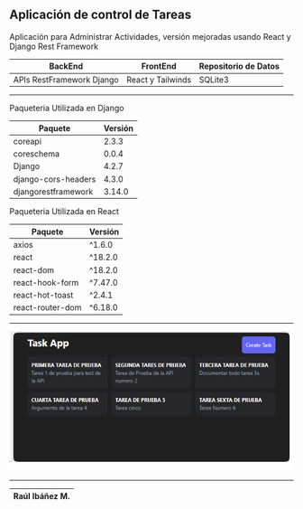 ## Aplicación de control de Tareas

Aplicación para Administrar Actividades, versión mejoradas usando React y Django Rest Framework

| BackEnd | FrontEnd | Repositorio de Datos |
|-|-|-|
| APIs RestFramework Django   | React y Tailwinds | SQLite3 |

---

Paqueteria Utilizada en Django

| Paquete | Versión |
|-|-| 
| coreapi | 2.3.3 |
| coreschema | 0.0.4 |
| Django | 4.2.7 |
| django-cors-headers | 4.3.0 |
| djangorestframework | 3.14.0 |

Paqueteria Utilizada en React 

| Paquete | Versión |
|-|-| 
| axios | ^1.6.0 |
| react | ^18.2.0 |
| react-dom | ^18.2.0 |
| react-hook-form | ^7.47.0 |
| react-hot-toast | ^2.4.1 |
| react-router-dom | ^6.18.0 | 

---

![Alt](imagen1.png)

---

|Raúl Ibáñez M.|
|-------------------------|   
